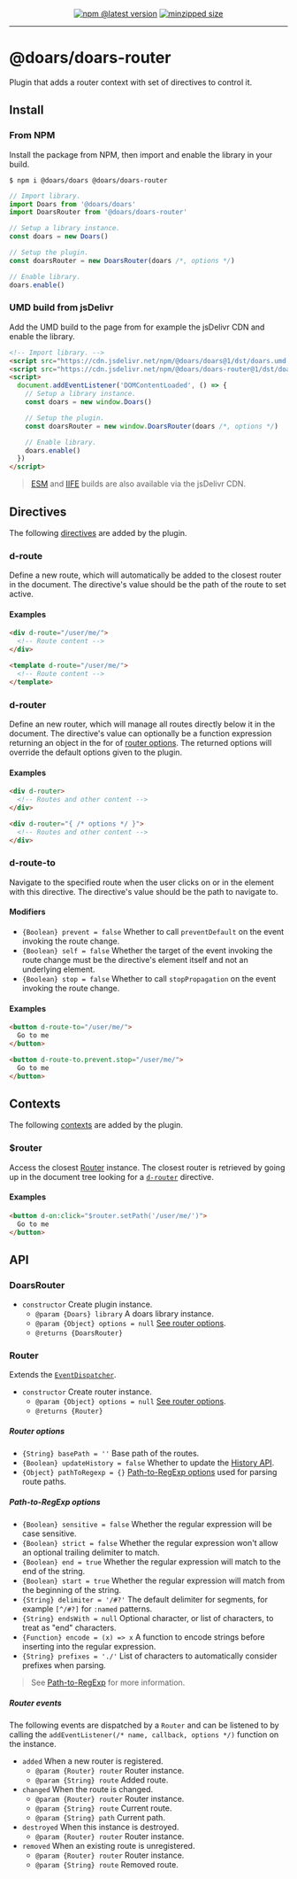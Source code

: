 <div align="center">

[![npm @latest version](https://img.shields.io/npm/v/@doars/doars-router.svg?label=Version&style=flat-square&maxAge=86400)](https://www.npmjs.com/package/@doars/doars-router)
[![minzipped size](https://img.shields.io/bundlephobia/minzip/@doars/doars-router?label=Size&style=flat-square&maxAge=86400)](https://www.npmjs.com/package/@doars/doars-router)

</div>

<hr/>

# @doars/doars-router

Plugin that adds a router context with set of directives to control it.

## Install

### From NPM

Install the package from NPM, then import and enable the library in your build.

```
$ npm i @doars/doars @doars/doars-router
```

```JavaScript
// Import library.
import Doars from '@doars/doars'
import DoarsRouter from '@doars/doars-router'

// Setup a library instance.
const doars = new Doars()

// Setup the plugin.
const doarsRouter = new DoarsRouter(doars /*, options */)

// Enable library.
doars.enable()
```

### UMD build from jsDelivr

Add the UMD build to the page from for example the jsDelivr CDN and enable the library.

```HTML
<!-- Import library. -->
<script src="https://cdn.jsdelivr.net/npm/@doars/doars@1/dst/doars.umd.js"></script>
<script src="https://cdn.jsdelivr.net/npm/@doars/doars-router@1/dst/doars-router.umd.js"></script>
<script>
  document.addEventListener('DOMContentLoaded', () => {
    // Setup a library instance.
    const doars = new window.Doars()

    // Setup the plugin.
    const doarsRouter = new window.DoarsRouter(doars /*, options */)

    // Enable library.
    doars.enable()
  })
</script>
```

> [ESM](https://cdn.jsdelivr.net/npm/@doars/doars-router@1/dst/doars-router.esm.js) and [IIFE](https://cdn.jsdelivr.net/npm/@doars/doars-router@1/dst/doars-router.iife.js) builds are also available via the jsDelivr CDN.

## Directives

The following [directives](https://github.com/doars/doars/tree/main/packages/doars#directives) are added by the plugin.

### d-route

Define a new route, which will automatically be added to the closest router in the document. The directive's value should be the path of the route to set active.

#### Examples

```HTML
<div d-route="/user/me/">
  <!-- Route content -->
</div>
```

```HTML
<template d-route="/user/me/">
  <!-- Route content -->
</template>
```

### d-router

Define an new router, which will manage all routes directly below it in the document. The directive's value can optionally be a function expression returning an object in the for of [router options](#router-options). The returned options will override the default options given to the plugin.

#### Examples

```HTML
<div d-router>
  <!-- Routes and other content -->
</div>
```

```HTML
<div d-router="{ /* options */ }">
  <!-- Routes and other content -->
</div>
```

### d-route-to

Navigate to the specified route when the user clicks on or in the element with this directive. The directive's value should be the path to navigate to.

#### Modifiers

- `{Boolean} prevent = false` Whether to call `preventDefault` on the event invoking the route change.
- `{Boolean} self = false` Whether the target of the event invoking the route change must be the directive's element itself and not an underlying element.
- `{Boolean} stop = false` Whether to call `stopPropagation` on the event invoking the route change.

#### Examples

```HTML
<button d-route-to="/user/me/">
  Go to me
</button>
```

```HTML
<button d-route-to.prevent.stop="/user/me/">
  Go to me
</button>
```

## Contexts

The following [contexts](https://github.com/doars/doars/tree/main/packages/doars#contexts) are added by the plugin.

### $router

Access the closest [Router](#router) instance. The closest router is retrieved by going up in the document tree looking for a [`d-router`](#d-router) directive.

#### Examples

```HTML
<button d-on:click="$router.setPath('/user/me/')">
  Go to me
</button>
```

## API

### DoarsRouter

- `constructor` Create plugin instance.
  - `@param {Doars} library` A doars library instance.
  - `@param {Object} options = null` [See router options](#router-options).
  - `@returns {DoarsRouter}`

### Router

Extends the [`EventDispatcher`](https://github.com/doars/doars/tree/main/packages/doars#eventdispatcher).

- `constructor` Create router instance.
  - `@param {Object} options = null` [See router options](#router-options).
  - `@returns {Router}`

##### Router options

- `{String} basePath = ''` Base path of the routes.
- `{Boolean} updateHistory = false` Whether to update the [History API](https://developer.mozilla.org/docs/Web/API/History_API).
- `{Object} pathToRegexp = {}` [Path-to-RegExp options](#path-to-regexp-options) used for parsing route paths.

##### Path-to-RegExp options

- `{Boolean} sensitive = false` Whether the regular expression will be case sensitive.
- `{Boolean} strict = false` Whether the regular expression won't allow an optional trailing delimiter to match.
- `{Boolean} end = true` Whether the regular expression will match to the end of the string.
- `{Boolean} start = true` Whether the regular expression will match from the beginning of the string.
- `{String} delimiter = '/#?'` The default delimiter for segments, for example `[^/#?]` for `:named` patterns.
- `{String} endsWith = null` Optional character, or list of characters, to treat as "end" characters.
- `{Function} encode = (x) => x` A function to encode strings before inserting into the regular expression.
- `{String} prefixes = './'` List of characters to automatically consider prefixes when parsing.

> See [Path-to-RegExp](https://github.com/pillarjs/path-to-regexp#readme) for more information.

##### Router events

The following events are dispatched by a `Router` and can be listened to by calling the `addEventListener(/* name, callback, options */)` function on the instance.

- `added` When a new router is registered.
  - `@param {Router} router` Router instance.
  - `@param {String} route` Added route.
- `changed` When the route is changed.
  - `@param {Router} router` Router instance.
  - `@param {String} route` Current route.
  - `@param {String} path` Current path.
- `destroyed` When this instance is destroyed.
  - `@param {Router} router` Router instance.
- `removed` When an existing route is unregistered.
  - `@param {Router} router` Router instance.
  - `@param {String} route` Removed route.
